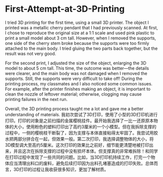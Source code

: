 # First-Attempt-at-3D-Printing
I tried 3D printing for the first time, using a small 3D printer. The object I printed was a metallic cherry pendant that I had previously scanned. At first, I chose to reproduce the original size at a 1:1 scale and used pink plastic to print a small model about 3 cm tall. However, when I removed the supports, one side of the cherry stem broke because the supports were too firmly attached to the main body. I tried gluing the two parts back together, but the result was not very good.

For the second print, I adjusted the size of the object, enlarging the 3D model to about 5 cm tall. This time, the outcome was better—the details were clearer, and the main body was not damaged when I removed the supports. Still, the supports were very difficult to take off! During the printing process, my classmates and I also noticed some common issues. For example, after the printer finishes making an object, it is important to clean the nozzle of leftover material; otherwise, clogging may cause printing failures in the next run.

Overall, the 3D printing process taught me a lot and gave me a better understanding of materials.
我初次尝试了3D打印，使用了小型的3D打印机进行打印。打印的对象是之前扫描的金属樱桃挂件。最开始我选择了一比一还原原本物体的大小，使用粉色的塑料打印出了高约3厘米的一个小模型。但在我拆除支撑的过程中，一侧的樱桃枝干断裂了，因为支撑与本体直接粘得太牢固了。我尝试用胶水把两部分拼合在一起，但效果一般。第二次打印，我选择调整物体的大小，将3D模型调大至高约5厘米。这次打印的效果比之前好，细节能更清楚地被打印出来，并且这次在拆除支撑的过程中没有损坏本体。但支撑真的非常难拆除！和同学在打印过程中发现了一些共同的问题。比如，当3D打印机持续工作，打完一个物体应当清理出料口的废料，避免后续打印因为出料孔堵塞造成的打印失败。总体而言，3D打印的过程让我收获很多知识，更加了解材质。

